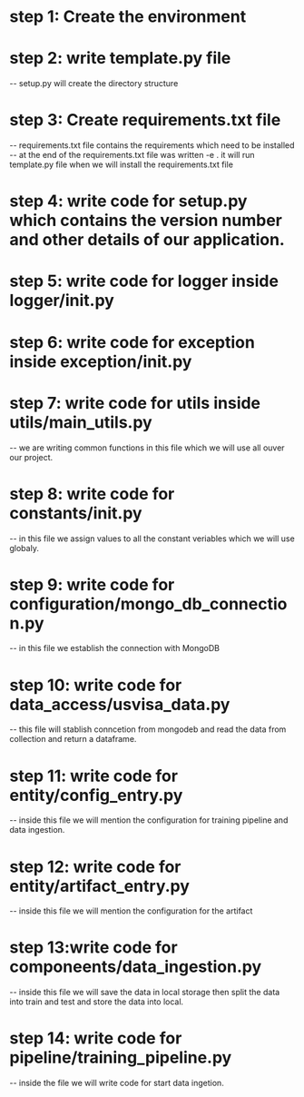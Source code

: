 # step 1: Create the environment
# step 2: write template.py file
-- setup.py will create the directory structure
# step 3: Create requirements.txt file
-- requirements.txt file contains the requirements which need to be installed
-- at the end of the requirements.txt file was written -e . it will run template.py file when we will install the requirements.txt file
# step 4: write code for setup.py which contains the version number and other details of our application.
# step 5: write code for logger inside logger/__init__.py
# step 6: write code for exception inside exception/__init__.py
# step 7: write code for utils inside utils/main_utils.py
-- we are writing common functions in this file which we will use all ouver our project.
# step 8: write code for constants/__init__.py
-- in this file we assign values to all the constant veriables which we will use globaly.
# step 9: write code for configuration/mongo_db_connection.py
-- in this file we establish the connection with MongoDB
# step 10: write code for data_access/usvisa_data.py
-- this file will stablish conncetion from mongodeb and read the data from collection and return a dataframe.
# step 11: write code for entity/config_entry.py
-- inside this file we will mention the configuration for training pipeline and data ingestion.
# step 12: write code for entity/artifact_entry.py
-- inside this file we will mention the configuration for the artifact
# step 13:write code for componeents/data_ingestion.py
-- inside this file we will save the data in local storage then split the data into train and test and store the data into local.
# step 14: write code for pipeline/training_pipeline.py
-- inside the file we will write code for start data ingetion.
